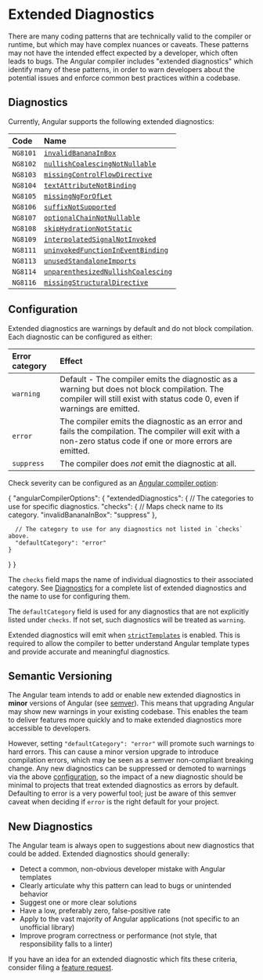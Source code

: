 # Extended Diagnostics

There are many coding patterns that are technically valid to the compiler or runtime, but which may have complex nuances or caveats.
These patterns may not have the intended effect expected by a developer, which often leads to bugs.
The Angular compiler includes "extended diagnostics" which identify many of these patterns, in order to warn developers about the potential issues and enforce common best practices within a codebase.

## Diagnostics

Currently, Angular supports the following extended diagnostics:

| Code     | Name                                                              |
| :------- | :---------------------------------------------------------------- |
| `NG8101` | [`invalidBananaInBox`](extended-diagnostics/NG8101)               |
| `NG8102` | [`nullishCoalescingNotNullable`](extended-diagnostics/NG8102)     |
| `NG8103` | [`missingControlFlowDirective`](extended-diagnostics/NG8103)      |
| `NG8104` | [`textAttributeNotBinding`](extended-diagnostics/NG8104)          |
| `NG8105` | [`missingNgForOfLet`](extended-diagnostics/NG8105)                |
| `NG8106` | [`suffixNotSupported`](extended-diagnostics/NG8106)               |
| `NG8107` | [`optionalChainNotNullable`](extended-diagnostics/NG8107)         |
| `NG8108` | [`skipHydrationNotStatic`](extended-diagnostics/NG8108)           |
| `NG8109` | [`interpolatedSignalNotInvoked`](extended-diagnostics/NG8109)     |
| `NG8111` | [`uninvokedFunctionInEventBinding`](extended-diagnostics/NG8111)  |
| `NG8113` | [`unusedStandaloneImports`](extended-diagnostics/NG8113)          |
| `NG8114` | [`unparenthesizedNullishCoalescing`](extended-diagnostics/NG8114) |
| `NG8116` | [`missingStructuralDirective`](extended-diagnostics/NG8116)       |

## Configuration

Extended diagnostics are warnings by default and do not block compilation.
Each diagnostic can be configured as either:

| Error category | Effect                                                                                                                                                                   |
| :------------- | :----------------------------------------------------------------------------------------------------------------------------------------------------------------------- |
| `warning`      | Default - The compiler emits the diagnostic as a warning but does not block compilation. The compiler will still exist with status code 0, even if warnings are emitted. |
| `error`        | The compiler emits the diagnostic as an error and fails the compilation. The compiler will exit with a non-zero status code if one or more errors are emitted.           |
| `suppress`     | The compiler does _not_ emit the diagnostic at all.                                                                                                                      |

Check severity can be configured as an [Angular compiler option](reference/configs/angular-compiler-options):

<docs-code language="json">
{
  "angularCompilerOptions": {
    "extendedDiagnostics": {
      // The categories to use for specific diagnostics.
      "checks": {
        // Maps check name to its category.
        "invalidBananaInBox": "suppress"
      },

      // The category to use for any diagnostics not listed in `checks` above.
      "defaultCategory": "error"
    }

}
}
</docs-code>

The `checks` field maps the name of individual diagnostics to their associated category.
See [Diagnostics](#diagnostics) for a complete list of extended diagnostics and the name to use for configuring them.

The `defaultCategory` field is used for any diagnostics that are not explicitly listed under `checks`.
If not set, such diagnostics will be treated as `warning`.

Extended diagnostics will emit when [`strictTemplates`](tools/cli/template-typecheck#strict-mode) is enabled.
This is required to allow the compiler to better understand Angular template types and provide accurate and meaningful diagnostics.

## Semantic Versioning

The Angular team intends to add or enable new extended diagnostics in **minor** versions of Angular (see [semver](https://docs.npmjs.com/about-semantic-versioning)).
This means that upgrading Angular may show new warnings in your existing codebase.
This enables the team to deliver features more quickly and to make extended diagnostics more accessible to developers.

However, setting `"defaultCategory": "error"` will promote such warnings to hard errors.
This can cause a minor version upgrade to introduce compilation errors, which may be seen as a semver non-compliant breaking change.
Any new diagnostics can be suppressed or demoted to warnings via the above [configuration](#configuration), so the impact of a new diagnostic should be minimal to
projects that treat extended diagnostics as errors by default.
Defaulting to error is a very powerful tool; just be aware of this semver caveat when deciding if `error` is the right default for your project.

## New Diagnostics

The Angular team is always open to suggestions about new diagnostics that could be added.
Extended diagnostics should generally:

- Detect a common, non-obvious developer mistake with Angular templates
- Clearly articulate why this pattern can lead to bugs or unintended behavior
- Suggest one or more clear solutions
- Have a low, preferably zero, false-positive rate
- Apply to the vast majority of Angular applications (not specific to an unofficial library)
- Improve program correctness or performance (not style, that responsibility falls to a linter)

If you have an idea for an extended diagnostic which fits these criteria, consider filing a [feature request](https://github.com/angular/angular/issues/new?template=2-feature-request.yaml).

